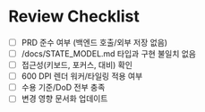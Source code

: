 # Review Checklist

- [ ] PRD 준수 여부 (백엔드 호출/외부 저장 없음)
- [ ] /docs/STATE_MODEL.md 타입과 구현 불일치 없음
- [ ] 접근성(키보드, 포커스, 대비) 확인
- [ ] 600 DPI 렌더 워커/타일링 적용 여부
- [ ] 수용 기준/DoD 전부 충족
- [ ] 변경 영향 문서화 업데이트